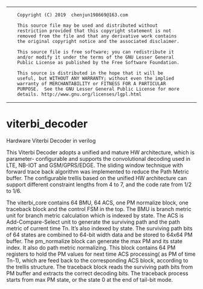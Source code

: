  -------------------------------------------------------------------
                                                                      
        Copyright (C) 2019  chenjun198669@163.com                     
                                                                      
        This source file may be used and distributed without          
        restriction provided that this copyright statement is not     
        removed from the file and that any derivative work contains   
        the original copyright notice and the associated disclaimer.  
                                                                      
        This source file is free software; you can redistribute it    
        and/or modify it under the terms of the GNU Lesser General    
        Public License as published by the Free Software Foundation.  
                                                                      
        This source is distributed in the hope that it will be        
        useful, but WITHOUT ANY WARRANTY; without even the implied    
        warranty of MERCHANTABILITY or FITNESS FOR A PARTICULAR       
        PURPOSE.  See the GNU Lesser General Public License for more  
        details. http://www.gnu.org/licenses/lgpl.html                
 -------------------------------------------------------------------
# viterbi_decoder
Hardware Viterbi Decoder in verilog

This Viterbi Decoder adopts a unified and mature HW architecture, which is parameter- configurable and supports the convolutional decoding used in LTE, NB-IOT and GSM/GPRS/EDGE.  The sliding window technique with forward trace back algorithm was implemented to reduce the Path Metric buffer. The configurable trellis based on the unified HW architecture can support different constraint lengths from 4 to 7, and the code rate from 1/2 to 1/6.    

The viterbi_core contains 64 BMU, 64 ACS, one PM normalize block, one traceback block and the control FSM in the top. The BMU is branch metric unit for branch metric calculation which is indexed by state. The ACS is Add-Compare-Select unit to generate the surviving path and the path metric of current time Tn. It’s also indexed by state. The surviving path bits of 64 states are combined to 64-bit width data and be stored to 64x64 PM buffer. The pm_normalize block can generate the max PM and its state index. It also do path metric normalizing. This block contains 64 PM registers to hold the PM values for next time ACS processing( as PM of time Tn-1), which are feed back to the corresponding ACS block, according to the trellis structure.  The traceback block reads the surviving path bits from PM buffer and extracts the correct decoding bits.  The traceback process starts from max PM state, or the state 0 at the end of tail-bit mode.
